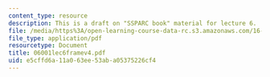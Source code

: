 ```yaml
---
content_type: resource
description: This is a draft on "SSPARC book" material for lecture 6.
file: /media/https%3A/open-learning-course-data-rc.s3.amazonaws.com/16-892j-space-system-architecture-and-design-fall-2004/e5cffd6a11a063ee53aba05375226cf4_06001lec6framev4.pdf
file_type: application/pdf
resourcetype: Document
title: 06001lec6framev4.pdf
uid: e5cffd6a-11a0-63ee-53ab-a05375226cf4
---
```

